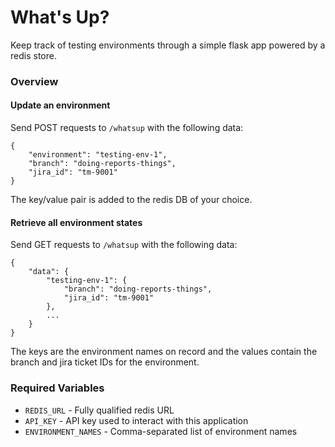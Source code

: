 # What's Up?

Keep track of testing environments through a simple flask app powered by a redis store.

### Overview

#### Update an environment
Send POST requests to `/whatsup` with the following data:
```
{
    "environment": "testing-env-1",
    "branch": "doing-reports-things",
    "jira_id": "tm-9001"
}
```

The key/value pair is added to the redis DB of your choice.

#### Retrieve all environment states
Send GET requests to `/whatsup` with the following data:
```
{
    "data": {
        "testing-env-1": {
            "branch": "doing-reports-things",
            "jira_id": "tm-9001"
        },
        ...
    }
}
```

The keys are the environment names on record and the values contain the branch and jira ticket IDs for the
environment.

### Required Variables

- `REDIS_URL` - Fully qualified redis URL
- `API_KEY` - API key used to interact with this application
- `ENVIRONMENT_NAMES` - Comma-separated list of environment names